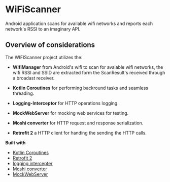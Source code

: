 # WiFiScanner
 Android application scans for available wifi networks and reports each network's RSSI to an imaginary API. 

## Overview of considerations

The WIFIScanner project utilizes the:

- **WifiManager** from Android's wifi to scan for avaiable wifi networks, the wifi RSSI and SSID are extracted form the ScanResult's received through a broadast receiver.

- **Kotlin Coroutines** for performing backround tasks and seamless threading.

- **Logging-Interceptor** for HTTP operations logging.

- **MockWebServer** for mocking web services for testing.

- **Moshi converter** for HTTP request and response serialization.

- **Retrofit 2** a HTTP client for handing the sending the HTTP calls.

<b>Built with</b>
- [Kotlin Coroutines](https://github.com/Kotlin/kotlinx.coroutines)
- [Retrofit 2](https://github.com/square/retrofit)
- [logging intercepter](https://github.com/square/okhttp/tree/master/okhttp-logging-interceptor)
- [Moshi converter](https://github.com/square/retrofit/tree/master/retrofit-converters/moshi)
- [MockWebServer](https://github.com/square/okhttp/tree/master/mockwebserver)
